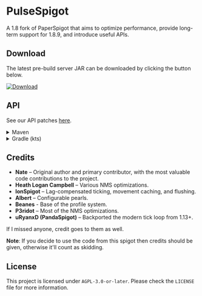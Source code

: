 # PulseSpigot  
A 1.8 fork of PaperSpigot that aims to optimize performance, provide long-term support for 1.8.9, and introduce useful APIs.  

## Download
The latest pre-build server JAR can be downloaded by clicking the button below.

[![Download](https://img.shields.io/badge/Download-Nightly-blue?style=for-the-badge&logo=github)](https://nightly.link/ptbnate/PulseSpigot/workflows/build/main/PulseSpigot.zip)

## API
See our API patches [here](./patches/api/).
<details>
<summary>Maven</summary>

```xml
<repositories>
        <repository>
            <id>jitpack.io</id>
            <url>https://jitpack.io</url>
        </repository>
    </repositories>

<dependencies>
	<dependency>
	    <groupId>com.github.ptbnate</groupId>
	    <artifactId>PulseSpigot</artifactId>
	    <version>main-SNAPSHOT</version>
	</dependency>
</dependencies>
```
</details>

<details>
<summary>Gradle (kts)</summary>

```kotlin
repositories {
    mavenCentral()
    maven { url = uri("https://jitpack.io") }
}

dependencies {
    compileOnly("com.github.ptbnate:PulseSpigot:main-SNAPSHOT")
}
```
</details>

## Credits  
- **Nate** – Original author and primary contributor, with the most valuable code contributions to the project. 
- **Heath Logan Campbell** – Various NMS optimizations.  
- **IonSpigot** – Lag-compensated ticking, movement caching, and flushing.  
- **Albert** – Configurable pearls.  
- **Beanes** - Base of the profile system.  
- **P3ridot** – Most of the NMS optimizations.  
- **uRyanxD (PandaSpigot)** – Backported the modern tick loop from 1.13+.  

If I missed anyone, credit goes to them as well.  

**Note**: If you decide to use the code from this spigot then credits should be given, otherwise it'll count as skidding.

## License  
This project is licensed under `AGPL-3.0-or-later`. Please check the `LICENSE` file for more information.
